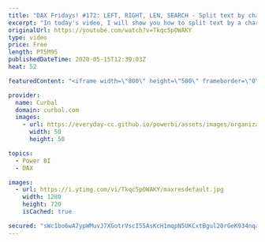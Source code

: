 ```yaml
---
title: "DAX Fridays! #172: LEFT, RIGHT, LEN, SEARCH - Split text by character in DAX"
excerpt: "In today's video, I will show you how to split text by a character using DAX and why this search error happens and how to solve it: The search Text provided to function 'SEARCH' could not be found in the given text.  Here you can download all the pbix files: https://curbal.com/donwload-center\r \r SUBSCRIBE"
originalUrl: https://youtube.com/watch?v=Tkqc5pOWAKY
type: video
price: Free
length: PT5M9S
publishedDateTime: 2020-05-15T12:39:03Z
heat: 52

featuredContent: "<iframe width=\"800\" height=\"500\" frameborder=\"0\" src=\"https://www.youtube.com/embed/Tkqc5pOWAKY\" allow=\"accelerometer; autoplay; encrypted-media; gyroscope; picture-in-picture\" allowfullscreen></iframe>"

provider:
  name: Curbal
  domain: curbal.com
  images:
    - url: https://everyday-cc.github.io/powerbi/assets/images/organizations/curbal.com-50x50.jpg
      width: 50
      height: 50

topics:
  - Power BI
  - DAX

images:
  - url: https://i.ytimg.com/vi/Tkqc5pOWAKY/maxresdefault.jpg
    width: 1280
    height: 720
    isCached: true

secured: "sWc1bo6wA7ypWMuvJ7XGotrVscI55AsKcH1mqpN5UKCxtBgul20rGeK934nqaTa7kvnZDFHvwzmryovj10H4R+GFD5yE63KqyEvsDrMTueKpJIRC8PFtJmj7B0ugX8YDTriShH6HdN2g6ShASeR4tphxuRYd11cUXfMQapsZuDIpLqRY3Xv9uICFAfZCGgnjdsJkNR0/1zR1YuOvSBQO300nIiVcFVZ+9POYpRocWJrJjr0RVhnVbVX664nqT9eYcWzyHh4tVsvV+4rk0YeEynzoaZEpTLl+rW/mpYLgi5UFJzc+Wd060eYZX0yWrp3CC71weaNGQelJ45LajZUqnKfRGTfKV02wQDhxWki8zKh9PcyQmli0mTty2RMgmyHE5pT/Ew523LkIPs+9dkGYKtlB6THJgiKxWO/5tJzCntM=;2XJGQCVZV2YZ1m9KT/kiRA=="
---
```


